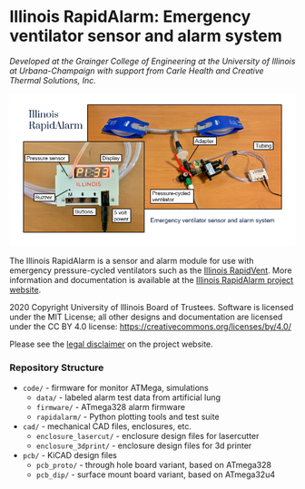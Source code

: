 # Illinois RapidAlarm: Emergency ventilator sensor and alarm system

*Developed at the Grainger College of Engineering at the University of Illinois at Urbana-Champaign with support from Carle Health and Creative Thermal Solutions, Inc.*

![Illinois RapidAlarm](https://raw.githubusercontent.com/rapidalarm/rapidalarm.github.io/master/pictures/labeled_photos.png)

The Illinois RapidAlarm is a sensor and alarm module for use with emergency pressure-cycled ventilators such as the [Illinois RapidVent](https://rapidvent.grainger.illinois.edu/). More information and documentation is available at the [Illinois RapidAlarm project website](http://rapidalarm.github.io).

2020 Copyright University of Illinois Board of Trustees. Software is licensed under the MIT License; all other designs and documentation are licensed under the CC BY 4.0 license: https://creativecommons.org/licenses/by/4.0/

Please see the [legal disclaimer](https://rapidalarm.github.io/#!legal.md) on the project website.

### Repository Structure

- `code/` - firmware for monitor ATMega, simulations
  - `data/` - labeled alarm test data from artificial lung
  - `firmware/` - ATmega328 alarm firmware
  - `rapidalarm/` - Python plotting tools and test suite
- `cad/` - mechanical CAD files, enclosures, etc.
    - `enclosure_lasercut/` - enclosure design files for lasercutter
    - `enclosure_3dprint/` - enclosure design files for 3d printer
- `pcb/` - KiCAD design files
  - `pcb_proto/` - through hole board variant, based on ATmega328
  - `pcb_dip/` - surface mount board variant, based on ATmega32u4

